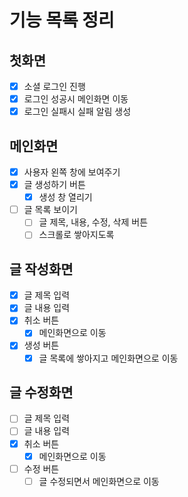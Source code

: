 # 기능 목록 정리

## 첫화면

-   [x] 소셜 로그인 진행
-   [x] 로그인 성공시 메인화면 이동
-   [x] 로그인 실패시 실패 알림 생성

## 메인화면

-   [x] 사용자 왼쪽 창에 보여주기
-   [x] 글 생성하기 버튼
    -   [x] 생성 창 열리기
-   [ ] 글 목록 보이기
    -   [ ] 글 제목, 내용, 수정, 삭제 버튼
    -   [ ] 스크롤로 쌓아지도록

## 글 작성화면

-   [x] 글 제목 입력
-   [x] 글 내용 입력
-   [x] 취소 버튼
    -   [x] 메인화면으로 이동
-   [x] 생성 버튼
    -   [x] 글 목록에 쌓아지고 메인화면으로 이동

## 글 수정화면

-   [ ] 글 제목 입력
-   [ ] 글 내용 입력
-   [x] 취소 버튼
    -   [x] 메인화면으로 이동
-   [ ] 수정 버튼
    -   [ ] 글 수정되면서 메인화면으로 이동

